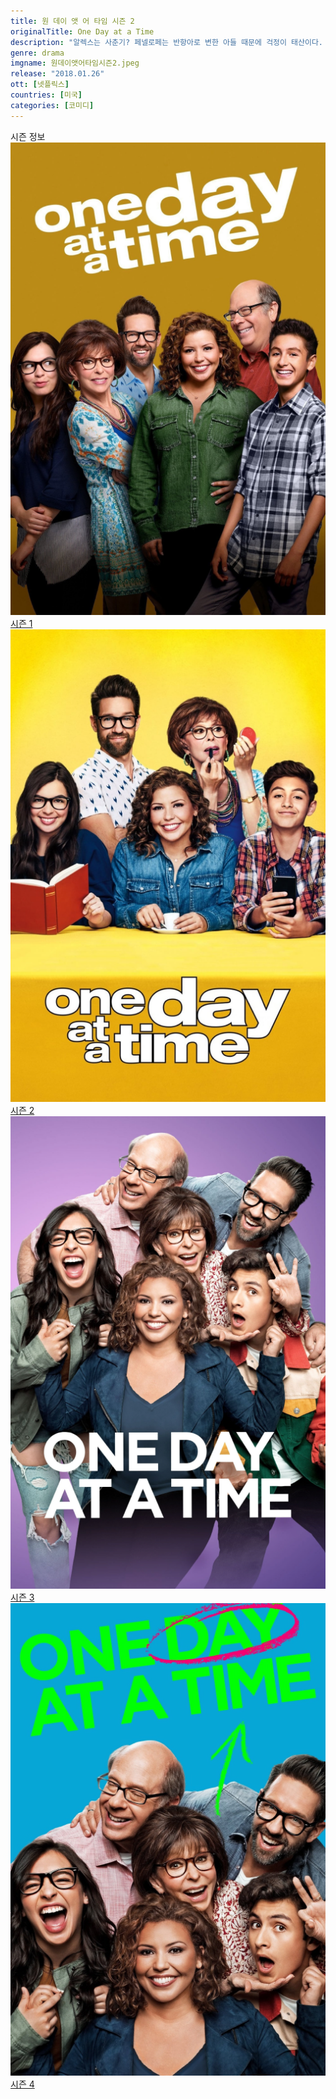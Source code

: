```yaml
---
title: 원 데이 앳 어 타임 시즌 2
originalTitle: One Day at a Time
description: "알렉스는 사춘기? 페넬로페는 반항아로 변한 아들 때문에 걱정이 태산이다. 엘레나의 근심거리는 식빵처럼 하얀 피부. 난 자랑스러운 라틴계, 피부색으로 오해하지 말라고!"
genre: drama
imgname: 원데이앳어타임시즌2.jpeg
release: "2018.01.26"
ott: [넷플릭스]
countries: [미국]
categories: [코미디]
---
```


<div class="title bold">시즌 정보</div>

<div class="season-list">
<div class="item">
<a href="/drama/원데이앳어타임시즌1" >
<img src="/poster/원데이앳어타임시즌1.jpeg" alt="원데이앳어타임시즌1 포스터 ">
시즌 1</a>
</div>

<div class="item">
<a href="/drama/원데이앳어타임시즌2" >
<img src="/poster/원데이앳어타임시즌2.jpeg" alt="원데이앳어타임시즌2 포스터 ">
시즌 2</a>
</div>

<div class="item">
<a href="/drama/원데이앳어타임시즌3" >
<img src="/poster/원데이앳어타임시즌3.jpeg" alt="원데이앳어타임시즌3 포스터 ">
시즌 3</a>
</div>

<div class="item">
<a href="/drama/원데이앳어타임시즌4" >
<img src="/poster/원데이앳어타임시즌4.jpeg" alt="원데이앳어타임시즌4 포스터 ">
시즌 4</a>
</div>
</div>
